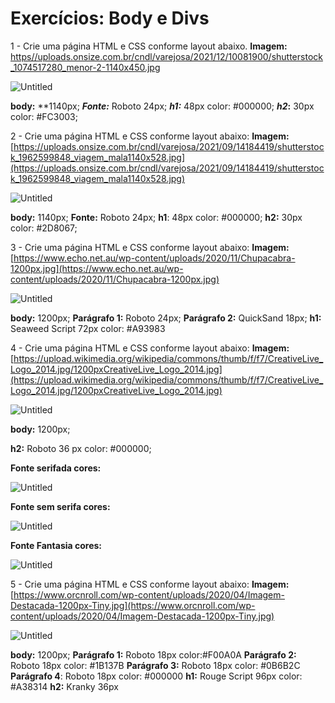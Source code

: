 # Exercícios: Body e Divs

1 - Crie uma página HTML e CSS conforme layout abaixo.
**Imagem:**
[https//uploads.onsize.com.br/cndl/varejosa/2021/12/10081900/shutterstock_1074517280_menor-2-1140x450.jpg](https://uploads.onsize.com.br/cndl/varejosa/2021/12/10081900/shutterstock_1074517280_menor-2-1140x450.jpg)

![Untitled](Exerci%CC%81cios%20Body%20e%20Divs%208f1033e7fe4747db8c22a95488733a2d/Untitled.png)

**body:** **1140px;
***Fonte:*** Roboto 24px;
***h1:*** 48px color: #000000; ***h2*:** 30px color: #FC3003;

2 - Crie uma página HTML e CSS conforme layout abaixo:
**Imagem:**
[https://uploads.onsize.com.br/cndl/varejosa/2021/09/14184419/shutterstock_1962599848_viagem_mala1140x528.jpg](https://uploads.onsize.com.br/cndl/varejosa/2021/09/14184419/shutterstock_1962599848_viagem_mala1140x528.jpg)

![Untitled](Exerci%CC%81cios%20Body%20e%20Divs%208f1033e7fe4747db8c22a95488733a2d/Untitled%201.png)

**body:** 1140px;
**Fonte:** Roboto 24px;
**h1**: 48px color: #000000; **h2:** 30px color: #2D8067;

3 - Crie uma página HTML e CSS conforme layout abaixo:
**Imagem:**
[https://www.echo.net.au/wp-content/uploads/2020/11/Chupacabra-1200px.jpg](https://www.echo.net.au/wp-content/uploads/2020/11/Chupacabra-1200px.jpg)

![Untitled](Exerci%CC%81cios%20Body%20e%20Divs%208f1033e7fe4747db8c22a95488733a2d/Untitled%202.png)

**body:** 1200px;
**Parágrafo 1:** Roboto 24px; **Parágrafo 2:** QuickSand 18px;
**h1:** Seaweed Script 72px color: #A93983

4 - Crie uma página HTML e CSS conforme layout abaixo:
**Imagem:**
[https://upload.wikimedia.org/wikipedia/commons/thumb/f/f7/CreativeLive_Logo_2014.jpg/1200pxCreativeLive_Logo_2014.jpg](https://upload.wikimedia.org/wikipedia/commons/thumb/f/f7/CreativeLive_Logo_2014.jpg/1200pxCreativeLive_Logo_2014.jpg)

![Untitled](Exerci%CC%81cios%20Body%20e%20Divs%208f1033e7fe4747db8c22a95488733a2d/Untitled%203.png)

**body:** 1200px;

**h2:** Roboto 36 px color: #000000;

**Fonte serifada cores:**

![Untitled](Exerci%CC%81cios%20Body%20e%20Divs%208f1033e7fe4747db8c22a95488733a2d/Untitled%204.png)

**Fonte sem serifa cores:**

![Untitled](Exerci%CC%81cios%20Body%20e%20Divs%208f1033e7fe4747db8c22a95488733a2d/Untitled%205.png)

**Fonte Fantasia cores:**

![Untitled](Exerci%CC%81cios%20Body%20e%20Divs%208f1033e7fe4747db8c22a95488733a2d/Untitled%206.png)

5 - Crie uma página HTML e CSS conforme layout abaixo:
**Imagem:**
[https://www.orcnroll.com/wp-content/uploads/2020/04/Imagem-Destacada-1200px-Tiny.jpg](https://www.orcnroll.com/wp-content/uploads/2020/04/Imagem-Destacada-1200px-Tiny.jpg)

![Untitled](Exerci%CC%81cios%20Body%20e%20Divs%208f1033e7fe4747db8c22a95488733a2d/Untitled%207.png)

**body:** 1200px;
**Parágrafo 1:** Roboto 18px color:#F00A0A
**Parágrafo 2:** Roboto 18px color: #1B137B
**Parágrafo 3:** Roboto 18px color: #0B6B2C
**Parágrafo 4**: Roboto 18px color: #000000
**h1:** Rouge Script 96px color: #A38314
**h2:** Kranky 36px